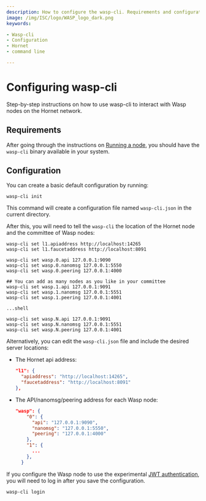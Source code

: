 ```yaml
---
description: How to configure the wasp-cli. Requirements and configuration parameters.
image: /img/ISC/logo/WASP_logo_dark.png
keywords:

- Wasp-cli
- Configuration
- Hornet
- command line

---
```


# Configuring wasp-cli

Step-by-step instructions on how to use wasp-cli to interact with Wasp nodes on the Hornet network.

## Requirements

After going through the instructions on [Running a node](./running-a-node.md), you should have the `wasp-cli` binary
available in your system.

## Configuration

You can create a basic default configuration by running:

```shell
wasp-cli init 
````

This command will create a configuration file named `wasp-cli.json` in the current directory.

After this, you will need to tell the `wasp-cli` the location of the Hornet node and the committee of Wasp nodes:

```shell
wasp-cli set l1.apiaddress http://localhost:14265
wasp-cli set l1.faucetaddress http://localhost:8091

wasp-cli set wasp.0.api 127.0.0.1:9090
wasp-cli set wasp.0.nanomsg 127.0.0.1:5550
wasp-cli set wasp.0.peering 127.0.0.1:4000

## You can add as many nodes as you like in your committee
wasp-cli set wasp.1.api 127.0.0.1:9091
wasp-cli set wasp.1.nanomsg 127.0.0.1:5551
wasp-cli set wasp.1.peering 127.0.0.1:4001

...shell

wasp-cli set wasp.N.api 127.0.0.1:9091
wasp-cli set wasp.N.nanomsg 127.0.0.1:5551
wasp-cli set wasp.N.peering 127.0.0.1:4001
```

Alternatively, you can edit the `wasp-cli.json` file and include the desired server locations:

- The Hornet api address:

  ```json
  "l1": {
    "apiaddress": "http://localhost:14265",
    "faucetaddress": "http://localhost:8091"
  },
  ```

- The API/nanomsg/peering address for each Wasp node:

  ```json
  "wasp": {
      "0": {
        "api": "127.0.0.1:9090",
        "nanomsg": "127.0.0.1:5550",
        "peering": "127.0.0.1:4000"
      },
      "1": {
        ...
      },
    }
  ```

If you configure the Wasp node to use the experimental [JWT authentication](node-config.md#jwt), you will need to log in
after you save the configuration.

```shell
wasp-cli login
``` 
